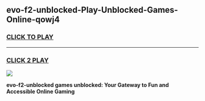 
## evo-f2-unblocked-Play-Unblocked-Games-Online-qowj4
<h3>
<a href="https://premium76.site?title=evo-f2-unblocked&ref=25A">CLICK TO PLAY</a></h3>
<hr>

<h3>
<a href="https://premium76.site?title=evo-f2-unblocked&ref=25A">CLICK 2 PLAY</a>
  
</h3>

<a href="https://premium76.site?title=evo-f2-unblocked&ref=25A"><img src="https://clearcache.store/games.png"></a>


**evo-f2-unblocked games unblocked: Your Gateway to Fun and Accessible Online Gaming**
